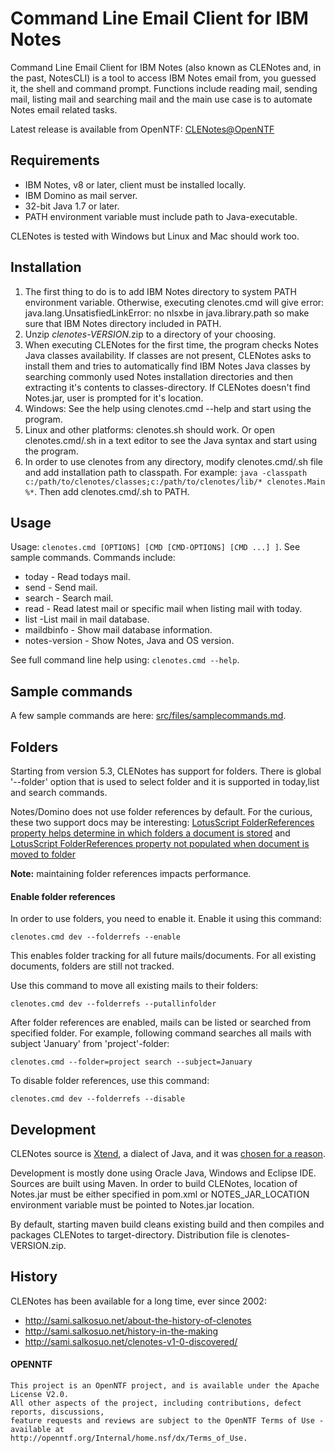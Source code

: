 # Command Line Email Client for IBM Notes

Command Line Email Client for IBM Notes (also known as CLENotes and, in the past, NotesCLI) is a tool to access IBM Notes email from, you guessed it, the shell and command prompt.
Functions include reading mail, sending mail, listing mail and searching mail and the main use case is to automate Notes email related tasks.

Latest release is available from OpenNTF: [CLENotes@OpenNTF](http://www.openntf.org/main.nsf/project.xsp?r=project/command%20line%20email%20client/)

## Requirements

- IBM Notes, v8 or later, client must be installed locally.
- IBM Domino as mail server.
- 32-bit Java 1.7 or later.
- PATH environment variable must include path to Java-executable.

CLENotes is tested with Windows but Linux and Mac should work too.

## Installation

1. The first thing to do is to add IBM Notes directory to system PATH environment variable. Otherwise, executing clenotes.cmd will give error: java.lang.UnsatisfiedLinkError: no nlsxbe in java.library.path so make sure that IBM Notes directory included in PATH.
2. Unzip *clenotes-VERSION*.zip to a directory of your choosing.
3. When executing CLENotes for the first time, the program checks Notes Java classes availability. If classes are not present, CLENotes asks to install them and tries to automatically find IBM Notes Java classes by searching commonly used Notes installation directories and then extracting it's contents to classes-directory. If CLENotes doesn't find Notes.jar, user is prompted for it's location.
4. Windows: See the help using clenotes.cmd --help and start using the program.
5. Linux and other platforms: clenotes.sh should work. Or open clenotes.cmd/.sh in a text editor to see the Java syntax and start using the program.
6. In order to use clenotes from any directory, modify clenotes.cmd/.sh file and add installation path to classpath. For example:  ```java -classpath c:/path/to/clenotes/classes;c:/path/to/clenotes/lib/* clenotes.Main %*```. Then add clenotes.cmd/.sh to PATH.

## Usage

Usage: ```clenotes.cmd [OPTIONS] [CMD [CMD-OPTIONS] [CMD ...] ]```. See sample commands.
Commands include:

- today - Read todays mail.
- send - Send mail.
- search - Search mail.
- read - Read latest mail or specific mail when listing mail with today.
- list -List mail in mail database.
- maildbinfo - Show mail database information.
- notes-version - Show Notes, Java and OS version.

See full command line help using: ```clenotes.cmd --help```.

## Sample commands

A few sample commands are here: [src/files/samplecommands.md](https://github.com/OpenNTF/CommandLineEmailClient/blob/master/src/files/samplecommands.md).

## Folders

Starting from version 5.3, CLENotes has support for folders. There is global '--folder' option that is used to select folder and it is supported in today,list and search commands.

Notes/Domino does not use folder references by default.
For the curious, these two support docs may be interesting: [LotusScript FolderReferences property helps determine in which folders a document is stored](http://www-01.ibm.com/support/docview.wss?rs=463&uid=swg21092899) and [LotusScript FolderReferences property not populated when document is moved to folder](http://www-01.ibm.com/support/docview.wss?uid=swg21209890)

**Note:** maintaining folder references impacts performance.

#### Enable folder references
 
In order to use folders, you need to enable it. Enable it using this command:

```clenotes.cmd dev --folderrefs --enable``` 

This enables folder tracking for all future mails/documents.
For all existing documents, folders are still not tracked.

Use this command to move all existing mails to their folders:

```clenotes.cmd dev --folderrefs --putallinfolder``` 

After folder references are enabled, mails can be listed or searched from specified folder.
For example, following command searches all mails with subject 'January' from 'project'-folder:

```clenotes.cmd --folder=project search --subject=January``` 

To disable folder references, use this command:

```clenotes.cmd dev --folderrefs --disable``` 

## Development

CLENotes source is [Xtend](https://eclipse.org/xtend/), a dialect of Java, and it was [chosen for a reason](http://sami.salkosuo.net/reasons-for-xtend/).

Development is mostly done using Oracle Java, Windows and Eclipse IDE. Sources are built using Maven.
In order to build CLENotes, location of Notes.jar must be either specified in pom.xml
or NOTES_JAR_LOCATION environment variable must be pointed to Notes.jar location.

By default, starting maven build cleans existing build and then compiles and packages
CLENotes to target-directory. Distribution file is clenotes-VERSION.zip.

## History

CLENotes has been available for a long time, ever since 2002: 

- http://sami.salkosuo.net/about-the-history-of-clenotes
- http://sami.salkosuo.net/history-in-the-making
- http://sami.salkosuo.net/clenotes-v1-0-discovered/

#### OPENNTF
    This project is an OpenNTF project, and is available under the Apache License V2.0.  
    All other aspects of the project, including contributions, defect reports, discussions, 
    feature requests and reviews are subject to the OpenNTF Terms of Use - available at 
    http://openntf.org/Internal/home.nsf/dx/Terms_of_Use.
